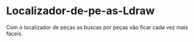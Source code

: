 # Localizador-de-pe-as-Ldraw
Com o localizador de peças as buscas por peças vão ficar cada vez mais fáceis.
